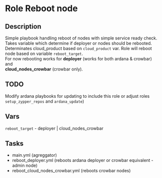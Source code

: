 Role Reboot node
================

Description
-----------
Simple playbook handling reboot of nodes with simple service ready check. 
Takes variable which determine if deployer or nodes should be rebooted.  
Determinates cloud_product based on `cloud_product` var. Role will reboot  
node based on variable `reboot_target`.  
For now rebooting works for **deployer** (works for both ardana & crowbar) and  
**cloud_nodes_crowbar** (crowbar only).

TODO
----
Modify ardana playbooks for updating to include this role or adjust roles `setup_zypper_repos` and `ardana_update`)

Vars
----
`reboot_target` - deployer | cloud_nodes_crowbar

Tasks
-----
- main.yml (agreggator)
- reboot_deployer.yml (reboots ardana deployer or crowbar equivalent - admin node)
- reboot_cloud_nodes_crowbar.yml (reboots crowbar nodes)
